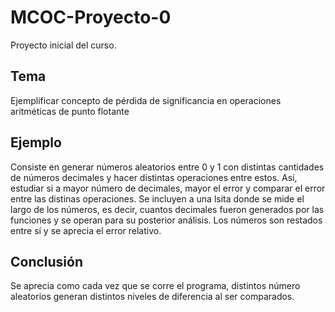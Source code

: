 # MCOC-Proyecto-0
Proyecto inicial del curso.
## Tema
Ejemplificar concepto de pérdida de significancia en operaciones aritméticas de punto flotante
## Ejemplo
Consiste en generar números aleatorios entre 0 y 1 con distintas cantidades de números decimales y hacer distintas operaciones entre estos. Así, estudiar si a mayor número de decimales, mayor el error y comparar el error entre las distinas operaciones.
Se incluyen a una lsita donde se mide el largo de los números, es decir, cuantos decimales fueron generados por las funciones y se operan para su posterior análisis. Los números son restados entre sí y se aprecia el error relativo.
## Conclusión
Se aprecia como cada vez que se corre el programa, distintos número aleatorios generan distintos niveles de diferencia al ser comparados.
